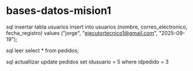 # bases-datos-mision1

sql insertar tabla usuarios
insert into usuarios (nombre, correo_electronico, fecha_registro) values ("jorge", "ejecutortecnico1@gmail.com", "2025-09-19");

sql leer
select * from pedidos;

sql actuallizar
update pedidos set idusuario = 5 where idpedido = 3
